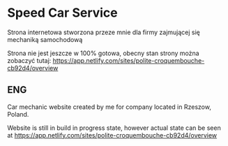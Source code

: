 # Speed Car Service

Strona internetowa stworzona przeze mnie dla firmy zajmującej się mechaniką samochodową

Strona nie jest jeszcze w 100% gotowa, obecny stan strony można zobaczyć tutaj: https://app.netlify.com/sites/polite-croquembouche-cb92d4/overview

## ENG
Car mechanic website created by me for company located in Rzeszow, Poland.

Website is still in build in progress state, however actual state can be seen at https://app.netlify.com/sites/polite-croquembouche-cb92d4/overview

